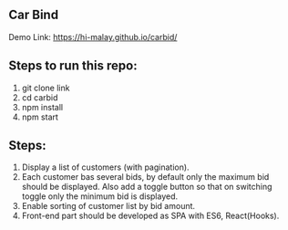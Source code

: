 ## Car Bind


Demo Link:  https://hi-malay.github.io/carbid/

## Steps to run this repo:
1. git clone link 
2. cd carbid
3. npm install
4. npm start


## Steps:
1. Display a list of customers (with pagination).
2. Each customer bas several bids, by default only the maximum bid
should be displayed. Also add a toggle button so that on switching
toggle only the minimum bid is displayed.
3. Enable sorting of customer list by bid amount.
4. Front-end part should be developed as SPA with ES6, React(Hooks).

